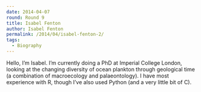 ```yaml
---
date: 2014-04-07
round: Round 9
title: Isabel Fenton
author: Isabel Fenton
permalink: /2014/04/isabel-fenton-2/
tags:
  - Biography
---
```

Hello, I’m Isabel. I’m currently doing a PhD at Imperial College London, looking at the changing diversity of ocean plankton through geological time (a combination of macroecology and palaeontology). I have most experience with R, though I’ve also used Python (and a very little bit of C).
